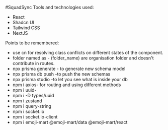 #SquadSync
Tools and technologies used:
- React
- Shadcn UI
- Tailwind CSS
- NextJS

Points to be remembered:
- use cn for resolving class conflicts on different states of the component.
- folder named as - (folder_name) are organisation folder and doesn't contribute in routes. 
- npx prisma generate - to generate new schema model
- npx prisma db push -to push the new schemas
- npx prisma studio -to let you see what is inside your db
- npm i axios- for routing and using different methods
- npm i uuid-
- npm i -D types/uuid
- npm i zustand
- npm i query-string
- npm i socket.io
- npm i socket.io-client
- npm i emoji-mart @emoji-mart/data @emoji-mart/react